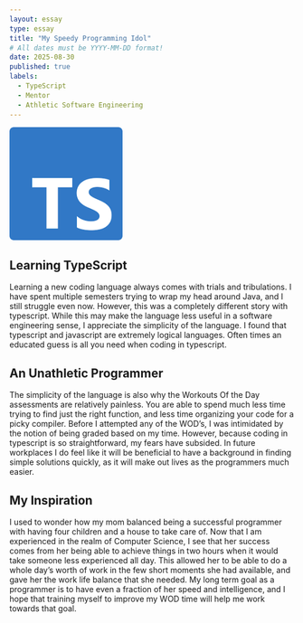 ```yaml
---
layout: essay
type: essay
title: "My Speedy Programming Idol"
# All dates must be YYYY-MM-DD format!
date: 2025-08-30
published: true
labels:
  - TypeScript
  - Mentor
  - Athletic Software Engineering
---
```


<img width="200px" class="rounded float-start pe-4" src="../img/typescript.png">

## Learning TypeScript

Learning a new coding language always comes with trials and tribulations. I have spent multiple semesters trying to wrap my head around Java, and I still struggle even now. However, this was a completely different story with typescript. While this may make the language less useful in a software engineering sense, I appreciate the simplicity of the language. I found that typescript and javascript are extremely logical languages. Often times an educated guess is all you need when coding in typescript.  

## An Unathletic Programmer

The simplicity of the language is also why the Workouts Of the Day assessments are relatively painless. You are able to spend much less time trying to find just the right function, and less time organizing your code for a picky compiler. Before I attempted any of the WOD’s, I was intimidated by the notion of being graded based on my time. However, because coding in typescript is so straightforward, my fears have subsided. In future workplaces I do feel like it will be beneficial to have a background in finding simple solutions quickly, as it will make out lives as the programmers much easier. 


## My Inspiration

I used to wonder how my mom balanced being a successful programmer with having four children and a house to take care of. Now that I am experienced in the realm of Computer Science, I see that her success comes from her being able to achieve things in two hours when it would take someone less experienced all day. This allowed her to be able to do a whole day’s worth of work in the few short moments she had available, and gave her the work life balance that she needed. My long term goal as a programmer is to have even a fraction of her speed and intelligence, and I hope that training myself to improve my WOD time will help me work towards that goal.
